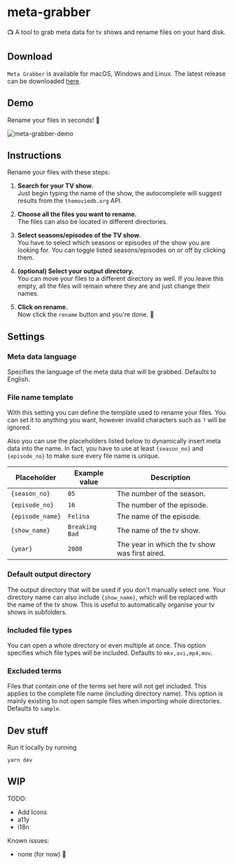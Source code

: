 # meta-grabber

📺 A tool to grab meta data for tv shows and rename files on your hard disk.

## Download

`Meta Grabber` is available for macOS, Windows and Linux.
The latest release can be downloaded [here](https://github.com/andreaswilli/meta-grabber/releases/latest).

## Demo
Rename your files in seconds! 🚀

![meta-grabber-demo](https://user-images.githubusercontent.com/17298270/45350375-ed4fbf00-b5b3-11e8-8cc2-a59e157a7205.gif)

## Instructions
Rename your files with these steps:

1. **Search for your TV show.**  
   Just begin typing the name of the show, the autocomplete will suggest results from the `themoviedb.org` API.

1. **Choose all the files you want to rename.**  
   The files can also be located in different directories.

1. **Select seasons/episodes of the TV show.**  
   You have to select which seasons or episodes of the show you are looking for. You can toggle listed seasons/episodes on or off by clicking them.

1. **(optional) Select your output directory.**  
   You can move your files to a different directory as well. If you leave this empty, all the files will remain where they are and just change their names.

1. **Click on rename.**  
   Now click the `rename` button and you're done. 🎉

## Settings

### Meta data language
Specifies the language of the meta data that will be grabbed. Defaults to English.

### File name template
With this setting you can define the template used to rename your files. You can set it to anything you want, however invalid characters such as `?` will be ignored.

Also you can use the placeholders listed below to dynamically insert meta data into the name. In fact, you have to use at least `{season_no}` and `{episode_no}` to make sure every file name is unique.

Placeholder | Example value | Description
--- | --- | ---
`{season_no}` | `05` | The number of the season.
`{episode_no}` | `16` | The number of the episode.
`{episode_name}` | `Felina` | The name of the episode.
`{show_name}` | `Breaking Bad` | The name of the tv show.
`{year}` | `2008` | The year in which the tv show was first aired.

### Default output directory
The output directory that will be used if you don't manually select one. Your directory name can also include `{show_name}`, which will be replaced with the name of the tv show. This is useful to automatically organise your tv shows in subfolders.

### Included file types
You can open a whole directory or even multiple at once. This option specifies which file types will be included. Defaults to `mkv,avi,mp4,mov`.

### Excluded terms
Files that contain one of the terms set here will not get included. This applies to the complete file name (including directory name). This option is mainly existing to not open sample files when importing whole directories. Defaults to `sample`.

## Dev stuff
Run it locally by running
```
yarn dev
```

## WIP
TODO:
* Add Icons
* a11y
* i18n

Known issues:
* none (for now) 🎉
